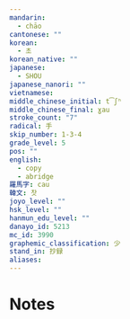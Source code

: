 ```yaml
---
mandarin:
  - chāo
cantonese: ""
korean:
  - 초
korean_native: ""
japanese:
  - SHOU
japanese_nanori: ""
vietnamese:
middle_chinese_initial: t͡ʃʰ
middle_chinese_final: ɣau
stroke_count: "7"
radical: 手
skip_number: 1-3-4
grade_level: 5
pos: ""
english:
  - copy
  - abridge
羅馬字: cau
韓文: 찻
joyo_level: ""
hsk_level: ""
hanmun_edu_level: ""
danayo_id: 5213
mc_id: 3990
graphemic_classification: 少
stand_in: 抄録
aliases:
---
```


# Notes
